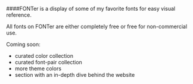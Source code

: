 ####FONTer is a display of some of my favorite fonts for easy visual reference.

All fonts on FONTer are either completely free or free for non-commercial use.

Coming soon:
 - curated color collection
 - curated font-pair collection
 - more theme colors
 - section with an in-depth dive behind the website